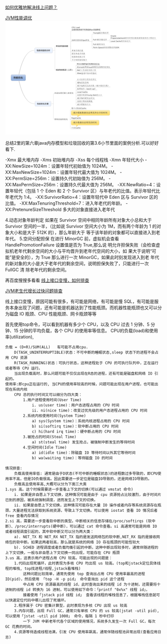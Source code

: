 [如何优雅地解决线上问题？](https://mp.weixin.qq.com/s/dNs6U4T4dG9RRJtXmNv0KQ)

[JVM性能调优](https://www.cnblogs.com/csniper/p/5592593.html)
![](img/img.png)

总结2里的第六章java内存模型和垃圾回收的第3.6小节里面的案例分析.可以好好看下.

-Xmx 最大堆内存
-Xms 初始堆内存
-Xss 每个线程栈
-Xmn 年轻代大小
-XX:NewSize=1024m：设置年轻代初始值为 1024M。
-XX:MaxNewSize=1024m：设置年轻代最大值为 1024M。
-XX:PermSize=256m：设置持久代初始值为 256M。
-XX:MaxPermSize=256m：设置持久代最大值为 256M。
-XX:NewRatio=4：设置年轻代（包括 1 个 Eden 和 2 个 Survivor 区）与年老代的比值。表示年轻代比年老代为 1:4。
-XX:SurvivorRatio=4：设置年轻代中 Eden 区与 Survivor 区的比值。
-XX:MaxTenuringThreshold=7：进入年老代的年龄。
-XX:PretenureSizeThreshold 多大的对象直接进入老年代

4.动态对象年龄判定
    如果在 Survivor 空间中相同年龄所有对象大小总和大于 Survivor 空间的一半，（比如说
    Survivor 空间大小为 1M，而有两个年龄为 1 的对象大小和是大于 512K 的），那么年龄大于
    等于该年龄的对象都可以直接进入到老年代。
5.空间分配担保
    在进行 MinorGC 前，虚拟机会查看 HandlePromotionFailure 设置值是否为 True,那么说
    明允许担保失败（会检查虚拟机老年代剩余空间的大小与平均晋升到老年代空间的大小，如
    果大于说明“可能”是安全的），为 True 那么进行一次 MinorGC，如果此时刻发现进入到老
    年代的新对象的大小是大于老年代的剩余空间，说明担保失败了，只能进行一次 FullGC 清
    除老年代的剩余空间。


再百度搜搜多看看
[线上接口变慢，如何排查](https://blog.csdn.net/meser88/article/details/121428688)


[JVM老生代增长过快问题排查](https://mp.weixin.qq.com/s/6cJ5JuEgEWmMBzJFBDsSMg)


线上接口变慢，原因可能有很多，有可能是网络，有可能是慢 SQL，有可能是服务本身出现了问题，还有可能是机器达到了性能瓶颈。而机器性能瓶颈也又可以分为磁盘
IO 瓶颈、CPU 性能瓶颈、网卡瓶颈等等

首先使用top命令，可以看到机器有多少个 CPU，以及 CPU 过去 1 分钟、5 分钟、15 分钟的平均负载，各个 CPU 的使用率等信息。
CPU的负载(load)和使用率(utilization),

    负载 = (D+R)/SUM(ALL)   有可能不占用cpu.
        D(TASK_UNINTERRUPTIBLE)状态：不可中断的睡眠状态,sleep 状态下的进程不会占用 CPU 资源
        R(TASK_RUNNING)状态：可执行状态，这种进程处于 CPU 的可执行队列中，正在运行或者等待 CPU 运行。
        当出现负载高时，那么问题可能不仅仅出现在R态的进程，还有可能是磁盘和网络 IO 引起的。
    使用率:即cpu正在运行的, 当CPU的使用率较高的时候，问题可能出现在用户进程，也可能出现在系统内核
        CPU 总的执行时间又可以细分为四大类：
            1.用户进程使用时间(User Time)
                i. us(user time)：用户态进程占用的 CPU 时间
                ii. ni(nice time)：改变过优先级的用户态进程占用的 CPU 时间
            2.系统内核使用时间(System Time)
                a) sys(System time)：系统内核进程占用的 CPU 时间
                b) si(softirq time)：软中断占用的 CPU 时间
                c) hi(hard irq time)：硬中断占用的 CPU 时间
            3.被抢占的时间(Steal Time)
                a) st(steal time) 发生抢占，被强制中断发生的等待时间
            4.空闲时间(Idle Time)
                a) id(idle time)：除磁盘 IO 等待时间以外其它等待时间
                b) wa(waiting time)：等待磁盘 IO 的时间

    情况排查:
        负载高使用率低: 通常是由于D状态(不可中断的睡眠状态)的进程数过多导致的，即CPU使用率不高，但是IO负载很高。因此需要进一步定位是磁盘IO导致的，还是网络IO导致的。
        负载高且使用率高,大概可以分为下面三大类
    1.sys 高。这个时候需要进一步查看上下文的切换(可以通过 vmstat 命令)
        i. 如果是非自愿上下文切换，这种情况可能是由于 cpu 资源抢占比较激烈，由于时间片已到的原因，被系统强制调度，进而发生上下文的切换。
        ii. 如果是自愿上下文切换，这种情况可能存在大量 IO 操作或者内存等系统资源存在瓶颈，大量进程无法获取到系统资源，导致上下文切换。可以使用 iostat 查看 IO 情况后者 free 查看内存情况
    2.si 高，需要进一步查看软中断的类型。中断相关的信息存储在/proc/softirqs (软中断)、/proc/interrupts(硬中断)，可以通过 cat 命令查看。si 高通常可能是网络 IO 或者线程调度引起的，其中软中断又可以分为两大类：
        a). NET_TX 和 NET_RX NET_TX 指的是发送网络包的软中断,NET_RX 指的是接收网络包的软中断。如果这两者较高，那么就是系统的网络 IO 存在瓶颈的可能性较大
        b). SCHED 进程调度或者负载均衡引起的中断，这种中断出现较多时，通常伴随进程的上下文切换，一般与非自愿上下文切换一同出现，可能存在 CPU 瓶颈
    3.us 高，这表示用户进程占用 CPU 较高。可能出现的问题是：
        1.代码出现死循环，此时表现为多核 CPU 均出现 us 较高。(top和jstack定位具体线程的堆栈, top找进程/线程,jstack看堆栈)
            这种问题比较简单，通常先使用 top 查询出占用 CPU 使用率最高的进程 ID(pid)，然后使用 「top -H -p pid」 命令查询出 pid 这个进程
            中占用 CPU 资源最高的线程 id，此时查询出来的线程 id 为十进制，还需要将十进制的线程 id 转换为 16 进制，可以使用如下命令：「printf "0x%x" 线程 id」，
            接着使用「jstack pid 线程 id」 查看该线程的堆栈信息了，根据堆栈信息就可以快速定位代码中哪儿出现了死循环。 
        2.程序属于 CPU 密集计算型，此时表现为多核 CPU 出现 us 较高
        3.内存问题，出现 Full GC，通常只有单核 CPU 的 us 较高(jstat -util pid),可以使用「jstat -util pid 1000」 命令，每隔 1 秒中打印
            一下 JVM 中新老年代各个区域的使用情况，系统多久发生一次 Full GC，每次 GC 花费的时间。
        4.资源等待造成线程池满，引发 CPU 使用率飙高，通常伴随线程池异常出现(查看应用日志)
